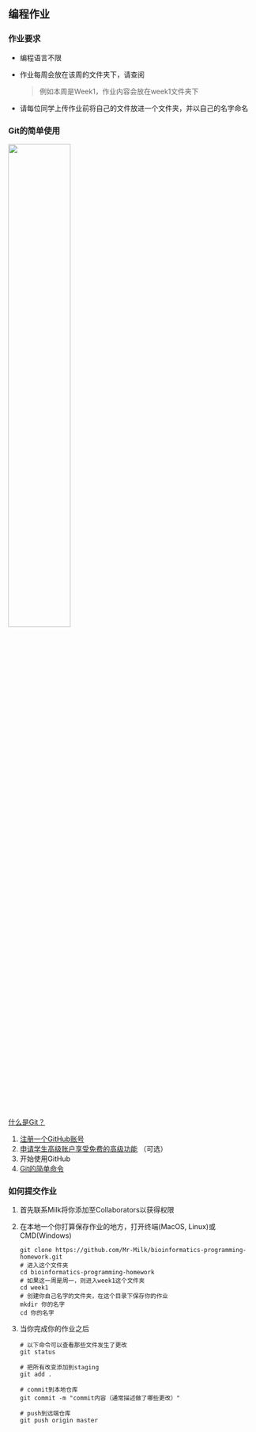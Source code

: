 ## 编程作业

### 作业要求

- 编程语言不限

- 作业每周会放在该周的文件夹下，请查阅

  > 例如本周是Week1，作业内容会放在week1文件夹下

- 请每位同学上传作业前将自己的文件放进一个文件夹，并以自己的名字命名



### Git的简单使用

<img src="https://d1dwq032kyr03c.cloudfront.net/upload/images/20181017/20110334Zr0YyqauG2.png" style="width: 50%">

[什么是Git？](http://blog.a0z.me/2014/05/21/GitBeginning/)

1. [注册一个GitHub账号](https://github.com/)
2. [申请学生高级账户享受免费的高级功能](https://education.github.com/pack) （可选）
3. 开始使用GitHub
4. [Git的简单命令](http://www.bootcss.com/p/git-guide/)



### 如何提交作业

1. 首先联系Milk将你添加至Collaborators以获得权限

2. 在本地一个你打算保存作业的地方，打开终端(MacOS, Linux)或CMD(Windows)

   ```shell
   git clone https://github.com/Mr-Milk/bioinformatics-programming-homework.git
   # 进入这个文件夹
   cd bioinformatics-programming-homework
   # 如果这一周是周一，则进入week1这个文件夹
   cd week1
   # 创建你自己名字的文件夹，在这个目录下保存你的作业
   mkdir 你的名字
   cd 你的名字
   ```

3. 当你完成你的作业之后

   ```shell
   # 以下命令可以查看那些文件发生了更改
   git status
   
   # 把所有改变添加到staging
   git add .
   
   # commit到本地仓库
   git commit -m "commit内容（通常描述做了哪些更改）"
   
   # push到远端仓库
   git push origin master
   ```

   

